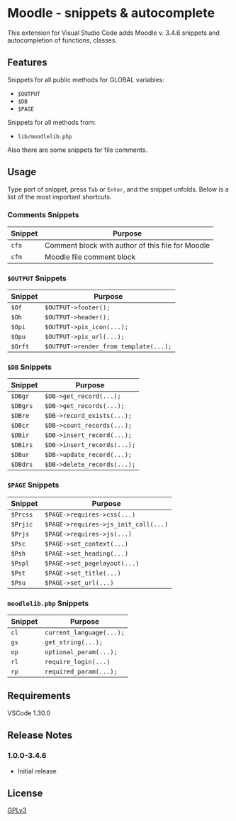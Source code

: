 # Moodle - snippets & autocomplete

This extension for Visual Studio Code adds Moodle v. 3.4.6 snippets and autocompletion of functions, classes.

## Features

Snippets for all public methods for GLOBAL variables:

- `$OUTPUT`
- `$DB`
- `$PAGE`

Snippets for all methods from:

- `lib/moodlelib.php`

Also there are some snippets for file comments.

## Usage

Type part of snippet, press `Tab` or `Enter`, and the snippet unfolds. Below is a list of the most important shortcuts.

### Comments Snippets

| Snippet | Purpose                                           |
| ------- | ------------------------------------------------- |
| `cfa`   | Comment block with author of this file for Moodle |
| `cfm`   | Moodle file comment block                         |

### `$OUTPUT` Snippets

| Snippet | Purpose                               |
| ------- | ------------------------------------- |
| `$Of`   | `$OUTPUT->footer();`                  |
| `$Oh`   | `$OUTPUT->header();`                  |
| `$Opi`  | `$OUTPUT->pix_icon(...);`             |
| `$Opu`  | `$OUTPUT->pix_url(...);`              |
| `$Orft` | `$OUTPUT->render_from_template(...);` |

### `$DB` Snippets

| Snippet  | Purpose                     |
| -------- | --------------------------- |
| `$DBgr`  | `$DB->get_record(...);`     |
| `$DBgrs` | `$DB->get_records(...);`    |
| `$DBre`  | `$DB->record_exists(...);`  |
| `$DBcr`  | `$DB->count_records(...);`  |
| `$DBir`  | `$DB->insert_record(...);`  |
| `$DBirs` | `$DB->insert_records(...);` |
| `$DBur`  | `$DB->update_record(...);`  |
| `$DBdrs` | `$DB->delete_records(...);` |

### `$PAGE` Snippets

| Snippet  | Purpose                              |
| -------- | ------------------------------------ |
| `$Prcss` | `$PAGE->requires->css(...)`          |
| `$Prjic` | `$PAGE->requires->js_init_call(...)` |
| `$Prjs`  | `$PAGE->requires->js(...)`           |
| `$Psc`   | `$PAGE->set_context(...)`            |
| `$Psh`   | `$PAGE->set_heading(...)`            |
| `$Pspl`  | `$PAGE->set_pagelayout(...)`         |
| `$Pst`   | `$PAGE->set_title(...)`              |
| `$Psu`   | `$PAGE->set_url(...)`                |

### `moodlelib.php` Snippets

| Snippet | Purpose                  |
| ------- | ------------------------ |
| `cl`    | `current_language(...);` |
| `gs`    | `get_string(...);`       |
| `op`    | `optional_param(...);`   |
| `rl`    | `require_login(...)`     |
| `rp`    | `required_param(...);`   |

## Requirements

VSCode 1.30.0

## Release Notes

### 1.0.0-3.4.6

- Initial release

## License

[GPLv3](./LICENSE)
